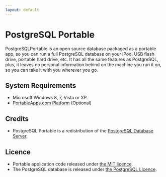 ```yaml
---
layout: default
---
```


# PostgreSQL Portable

PostgreSQLPortable is an open source database packaged as a portable app, so you can run a full PostgreSQL database on your iPod, USB flash drive, portable hard drive, etc. It has all the same features as PostgreSQL, plus, it leaves no personal information behind on the machine you run it on, so you can take it with you wherever you go.

## System Requirements

* Microsoft Windows 8, 7, Vista or XP.
* [PortableApps.com Platform](http://portableapps.com/download) (Optional)

## Credits

* PostgreSQL Portable is a redistribution of the [PostgreSQL Database Server](https://www.postgresql.org/).

## Licence

* Portable application code released under [the MIT licence](LICENCE).
* The PostgreSQL database is released under [the PostgreSQL Licence](http://www.postgresql.org/about/licence/).
